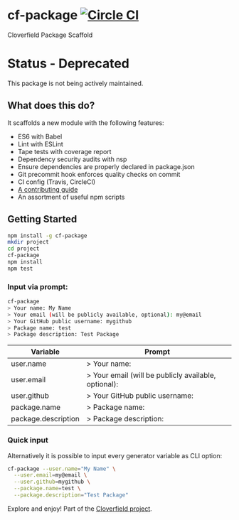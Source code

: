# cf-package [![Circle CI](https://circleci.com/gh/cloverfield-tools/cf-package/tree/master.svg?style=svg)](https://circleci.com/gh/cloverfield-tools/cf-package/tree/master)

Cloverfield Package Scaffold

# Status - Deprecated

This package is not being actively maintained.

## What does this do?

It scaffolds a new module with the following features:

* ES6 with Babel
* Lint with ESLint
* Tape tests with coverage report
* Dependency security audits with nsp
* Ensure dependencies are properly declared in package.json
* Git precommit hook enforces quality checks on commit
* CI config (Travis, CircleCI)
* [A contributing guide](template/docs/contributing/index.md)
* An assortment of useful npm scripts


## Getting Started

```sh
npm install -g cf-package
mkdir project
cd project
cf-package
npm install
npm test
```

### Input via prompt:

```sh
cf-package
> Your name: My Name
> Your email (will be publicly available, optional): my@email 
> Your GitHub public username: mygithub
> Package name: test
> Package description: Test Package
```

Variable            | Prompt
------------------- | ---
user.name           | > Your name:
user.email          | > Your email (will be publicly available, optional):
user.github         | > Your GitHub public username:
package.name        | > Package name:
package.description | > Package description:

### Quick input

Alternatively it is possible to input every generator variable as CLI option:

```sh
cf-package --user.name="My Name" \
  --user.email=my@email \
  --user.github=mygithub \
  --package.name=test \
  --package.description="Test Package"
```

Explore and enjoy!  Part of the [Cloverfield project](https://github.com/cloverfield-tools/cloverfield).

